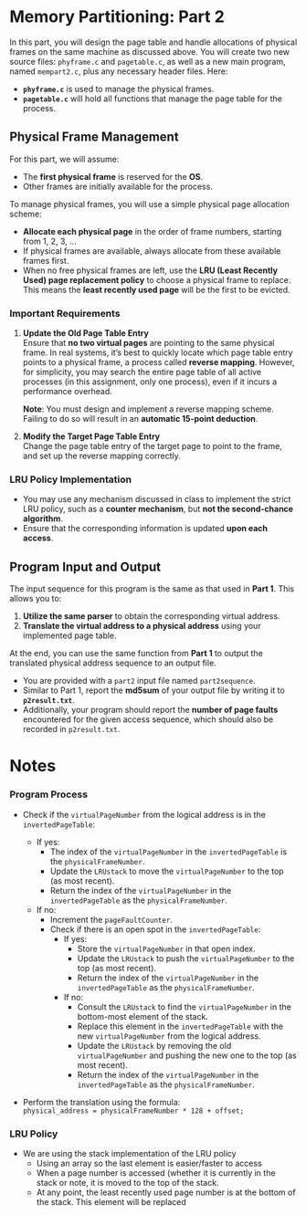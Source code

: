 # Memory Partitioning: Part 2

In this part, you will design the page table and handle allocations of physical frames on the same machine as discussed above. You will create two new source files: `phyframe.c` and `pagetable.c`, as well as a new main program, named `mempart2.c`, plus any necessary header files. Here:

- **`phyframe.c`** is used to manage the physical frames.
- **`pagetable.c`** will hold all functions that manage the page table for the process.

## Physical Frame Management

For this part, we will assume:

- The **first physical frame** is reserved for the **OS**.
- Other frames are initially available for the process.

To manage physical frames, you will use a simple physical page allocation scheme:

- **Allocate each physical page** in the order of frame numbers, starting from 1, 2, 3, ...
- If physical frames are available, always allocate from these available frames first.
- When no free physical frames are left, use the **LRU (Least Recently Used) page replacement policy** to choose a physical frame to replace. This means the **least recently used page** will be the first to be evicted.

### Important Requirements

1. **Update the Old Page Table Entry**  
   Ensure that **no two virtual pages** are pointing to the same physical frame. In real systems, it’s best to quickly locate which page table entry points to a physical frame, a process called **reverse mapping**. However, for simplicity, you may search the entire page table of all active processes (in this assignment, only one process), even if it incurs a performance overhead.

   **Note**: You must design and implement a reverse mapping scheme. Failing to do so will result in an **automatic 15-point deduction**.

2. **Modify the Target Page Table Entry**  
   Change the page table entry of the target page to point to the frame, and set up the reverse mapping correctly.

### LRU Policy Implementation

- You may use any mechanism discussed in class to implement the strict LRU policy, such as a **counter mechanism**, but **not the second-chance algorithm**.
- Ensure that the corresponding information is updated **upon each access**.

## Program Input and Output

The input sequence for this program is the same as that used in **Part 1**. This allows you to:

1. **Utilize the same parser** to obtain the corresponding virtual address.
2. **Translate the virtual address to a physical address** using your implemented page table.

At the end, you can use the same function from **Part 1** to output the translated physical address sequence to an output file.

- You are provided with a `part2` input file named `part2sequence`.
- Similar to Part 1, report the **md5sum** of your output file by writing it to **`p2result.txt`**.
- Additionally, your program should report the **number of page faults** encountered for the given access sequence, which should also be recorded in `p2result.txt`.

# Notes
### Program Process
- Check if the `virtualPageNumber` from the logical address is in the `invertedPageTable`:
  - If yes:
    - The index of the `virtualPageNumber` in the `invertedPageTable` is the `physicalFrameNumber`.
    - Update the `LRUstack` to move the `virtualPageNumber` to the top (as most recent).
    - Return the index of the `virtualPageNumber` in the `invertedPageTable` as the `physicalFrameNumber`.
  - If no:
    - Increment the `pageFaultCounter`.
    - Check if there is an open spot in the `invertedPageTable`:
      - If yes:
        - Store the `virtualPageNumber` in that open index.
        - Update the `LRUstack` to push the `virtualPageNumber` to the top (as most recent).
        - Return the index of the `virtualPageNumber` in the `invertedPageTable` as the `physicalFrameNumber`.
      - If no:
        - Consult the `LRUstack` to find the `virtualPageNumber` in the bottom-most element of the stack.
        - Replace this element in the `invertedPageTable` with the new `virtualPageNumber` from the logical address.
        - Update the `LRUstack` by removing the old `virtualPageNumber` and pushing the new one to the top (as most recent).
        - Return the index of the `virtualPageNumber` in the `invertedPageTable` as the `physicalFrameNumber`.

- Perform the translation using the formula:  
  `physical_address = physicalFrameNumber * 128 + offset;`


### LRU Policy
- We are using the stack implementation of the LRU policy
    - Using an array so the last element is easier/faster to access
    - When a page number is accessed (whether it is currently in the stack or note, it is moved to the top of the stack.
    - At any point, the least recently used page number is at the bottom of the stack. This element will be replaced
